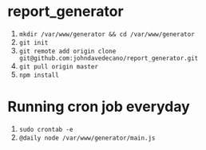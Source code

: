 # report_generator

1. ```mkdir /var/www/generator && cd /var/www/generator```
2. ```git init```
3. ```git remote add origin clone git@github.com:johndavedecano/report_generator.git```
4. ```git pull origin master```
5. ```npm install```


# Running cron job everyday

1. ```sudo crontab -e```
2. ```@daily node /var/www/generator/main.js```
